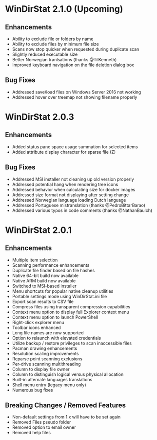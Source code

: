 # WinDirStat 2.1.0 (Upcoming)

## Enhancements
* Ability to exclude file or folders by name
* Ability to exclude files by minimum file size
* Scans now stop quicker when requested during duplicate scan
* Slightly reduced executable size
* Better Norwegian tranlsations (thanks @TilKenneth)
* Improved keyboard navigation on the file deletion dialog box

## Bug Fixes
* Addressed save/load files on Windows Server 2016 not working
* Addressed hover over treemap not showing filename properly

# WinDirStat 2.0.3

## Enhancements
* Added status pane space usage summation for selected items
* Added attribute display character for sparse file (Z)

## Bug Fixes
* Addressed MSI installer not cleaning up old version properly
* Addressed potential hang when rendering tree icons
* Addressed behavior when calculating size for docker images
* Addressed size format not displaying after setting change 
* Addressed Norwegian language loading Dutch language
* Addressed Portuguese mistranslation (thanks @PedroBittarBarao)
* Addressed various typos in code comments (thanks @NathanBaulch)
  
# WinDirStat 2.0.1

## Enhancements
* Multiple item selection
* Scanning performance enhancements
* Duplicate file finder based on file hashes
* Native 64-bit build now available
* Native ARM build now available
* Switched to MSI-based installer
* Menu shortcuts for popular native cleanup utilities
* Portable settings mode using WinDirStat.ini file
* Export scan results to CSV file
* Compress files using transparent compression capabilities
* Context menu option to display full Explorer context menu
* Context menu option to launch PowerShell
* Right-click explorer menu
* Toolbar icons enhanced
* Long file names are now supported
* Option to relaunch with elevated credentials
* Utilize backup / restore privileges to scan inaccessible files
* Pacman drawing enhancements
* Resolution scaling improvements
* Reparse point scanning exclusions
* Per-drive scanning multithreading
* Column to display file owner
* Column to distinguish logical versus physical allocation
* Built-in alternate languages translations
* Shell menu entry (legacy menu only)
* Numerous bug fixes
    
## Breaking Changes / Removed Features
* Non-default settings from 1.x will have to be set again
* Removed Files pseudo folder
* Removed option to email owner
* Removed help files
